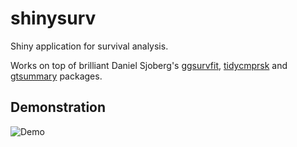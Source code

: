 # shinysurv

Shiny application for survival analysis.

Works on top of brilliant Daniel Sjoberg's
[ggsurvfit](https://www.danieldsjoberg.com/ggsurvfit/),
[tidycmprsk](https://mskcc-epi-bio.github.io/tidycmprsk/) and
[gtsummary](https://github.com/ddsjoberg/gtsummary) packages.

## Demonstration

<img alt="Demo" src="https://user-images.githubusercontent.com/4808043/201949535-cfafc269-a29a-4aca-a74a-b1f71d270a4c.png">
